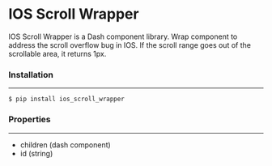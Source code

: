 # IOS Scroll Wrapper

IOS Scroll Wrapper is a Dash component library.
Wrap component to address the scroll overflow bug in IOS.
If the scroll range goes out of the scrollable area, it returns 1px.

### Installation
***

    $ pip install ios_scroll_wrapper


### Properties
***

- children (dash component)
- id (string)
